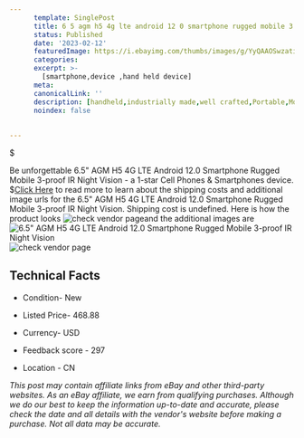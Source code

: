 ```yaml
---
      template: SinglePost
      title: 6 5 agm h5 4g lte android 12 0 smartphone rugged mobile 3 proof ir night vision
      status: Published
      date: '2023-02-12'
      featuredImage: https://i.ebayimg.com/thumbs/images/g/YyQAAOSwzati09Ok/s-l225.jpg
      categories: 
      excerpt: >-
        [smartphone,device ,hand held device]
      meta:
      canonicalLink: ''
      description: [handheld,industrially made,well crafted,Portable,Mobile,Compact,Convenient,Lightweight,Maneuverable,Man-portable,Miniature,Carriable,Hand-held,Light,Holdable,Transportable,Mobile device,Pocket-sized,On-the-go,Wireless,Cordless,Compact size,Convenient size, smartphone,device ,hand held device]
      noindex: false
      
        
---
```

$

Be unforgettable 6.5" AGM H5 4G LTE Android 12.0 Smartphone Rugged Mobile 3-proof IR Night Vision - a 1-star Cell Phones & Smartphones device.
$[Click Here](https://www.ebay.com/itm/195227419989?hash=item2d74760555%3Ag%3AYyQAAOSwzati09Ok&mkevt=1&mkcid=1&mkrid=711-53200-19255-0&campid=%253CePNCampaignId%253E&customid=%253CreferenceId%253E&toolid=10049) to read more to learn about the shipping costs and additional image urls for the 6.5" AGM H5 4G LTE Android 12.0 Smartphone Rugged Mobile 3-proof IR Night Vision. Shipping cost is undefined. Here is how the product looks ![check vendor page](https://i.ebayimg.com/thumbs/images/g/YyQAAOSwzati09Ok/s-l225.jpg)and the additional images are![6.5" AGM H5 4G LTE Android 12.0 Smartphone Rugged Mobile 3-proof IR Night Vision](https://i.ebayimg.com/images/g/YyQAAOSwzati09Ok/s-l960.jpg)![check vendor page](https://origin-galleryplus.ebayimg.com/ws/web/195227419989_2_0_1/225x225.jpg,https://origin-galleryplus.ebayimg.com/ws/web/195227419989_3_0_1/225x225.jpg,https://origin-galleryplus.ebayimg.com/ws/web/195227419989_4_0_1/225x225.jpg,https://origin-galleryplus.ebayimg.com/ws/web/195227419989_5_0_1/225x225.jpg,https://origin-galleryplus.ebayimg.com/ws/web/195227419989_6_0_1/225x225.jpg,https://origin-galleryplus.ebayimg.com/ws/web/195227419989_7_0_1/225x225.jpg,https://origin-galleryplus.ebayimg.com/ws/web/195227419989_8_0_1/225x225.jpg,https://origin-galleryplus.ebayimg.com/ws/web/195227419989_9_0_1/225x225.jpg,https://origin-galleryplus.ebayimg.com/ws/web/195227419989_10_0_1/225x225.jpg,https://origin-galleryplus.ebayimg.com/ws/web/195227419989_11_0_1/225x225.jpg,https://origin-galleryplus.ebayimg.com/ws/web/195227419989_12_0_1/225x225.jpg)



 ## Technical Facts 



     
      

 - Condition- New 


      

 - Listed Price- 468.88 


      

 - Currency- USD 


      

 - Feedback score - 297 


      

 - Location - CN 


      
      

 *_This post may contain affiliate links from eBay and other third-party websites. As an eBay affiliate, we earn from qualifying purchases. Although we do our best to keep the information up-to-date and accurate, please check the date and all details with the vendor's website before making a purchase. Not all data may be accurate._*






